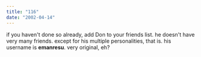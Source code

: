 ```yaml
---
title: "116"
date: "2002-04-14"
---
```


if you haven't done so already, add Don to your friends list. he doesn't have very many friends. except for his multiple personalities, that is. his username is **emanresu**. very original, eh?
